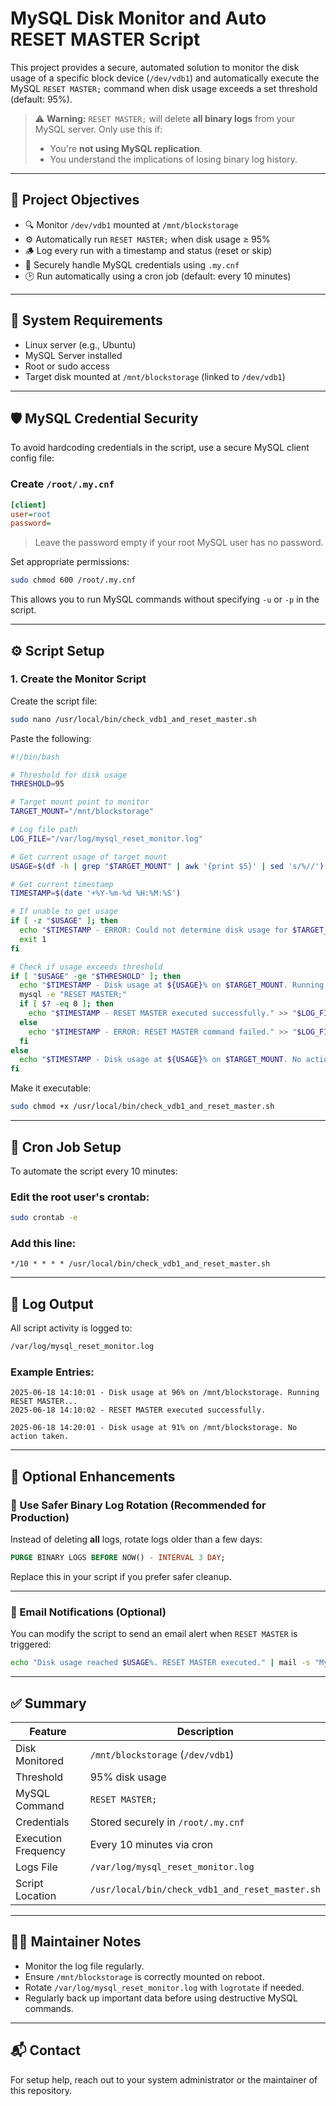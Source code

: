 # MySQL Disk Monitor and Auto RESET MASTER Script

This project provides a secure, automated solution to monitor the disk usage of a specific block device (`/dev/vdb1`) and automatically execute the MySQL `RESET MASTER;` command when disk usage exceeds a set threshold (default: 95%).

> ⚠️ **Warning:** `RESET MASTER;` will delete **all binary logs** from your MySQL server. Only use this if:
> - You're **not using MySQL replication**.
> - You understand the implications of losing binary log history.

---

## 📌 Project Objectives

- 🔍 Monitor `/dev/vdb1` mounted at `/mnt/blockstorage`
- ⚙️ Automatically run `RESET MASTER;` when disk usage ≥ 95%
- 🪵 Log every run with a timestamp and status (reset or skip)
- 🔐 Securely handle MySQL credentials using `.my.cnf`
- 🕑 Run automatically using a cron job (default: every 10 minutes)

---

## 🧱 System Requirements

- Linux server (e.g., Ubuntu)
- MySQL Server installed
- Root or sudo access
- Target disk mounted at `/mnt/blockstorage` (linked to `/dev/vdb1`)

---

## 🛡️ MySQL Credential Security

To avoid hardcoding credentials in the script, use a secure MySQL client config file:

### Create `/root/.my.cnf`

```ini
[client]
user=root
password=
```

> Leave the password empty if your root MySQL user has no password.

Set appropriate permissions:

```bash
sudo chmod 600 /root/.my.cnf
```

This allows you to run MySQL commands without specifying `-u` or `-p` in the script.

---

## ⚙️ Script Setup

### 1. Create the Monitor Script

Create the script file:

```bash
sudo nano /usr/local/bin/check_vdb1_and_reset_master.sh
```

Paste the following:

```bash
#!/bin/bash

# Threshold for disk usage
THRESHOLD=95

# Target mount point to monitor
TARGET_MOUNT="/mnt/blockstorage"

# Log file path
LOG_FILE="/var/log/mysql_reset_monitor.log"

# Get current usage of target mount
USAGE=$(df -h | grep "$TARGET_MOUNT" | awk '{print $5}' | sed 's/%//')

# Get current timestamp
TIMESTAMP=$(date '+%Y-%m-%d %H:%M:%S')

# If unable to get usage
if [ -z "$USAGE" ]; then
  echo "$TIMESTAMP - ERROR: Could not determine disk usage for $TARGET_MOUNT" >> "$LOG_FILE"
  exit 1
fi

# Check if usage exceeds threshold
if [ "$USAGE" -ge "$THRESHOLD" ]; then
  echo "$TIMESTAMP - Disk usage at ${USAGE}% on $TARGET_MOUNT. Running RESET MASTER..." >> "$LOG_FILE"
  mysql -e "RESET MASTER;"
  if [ $? -eq 0 ]; then
    echo "$TIMESTAMP - RESET MASTER executed successfully." >> "$LOG_FILE"
  else
    echo "$TIMESTAMP - ERROR: RESET MASTER command failed." >> "$LOG_FILE"
  fi
else
  echo "$TIMESTAMP - Disk usage at ${USAGE}% on $TARGET_MOUNT. No action taken." >> "$LOG_FILE"
fi
```

Make it executable:

```bash
sudo chmod +x /usr/local/bin/check_vdb1_and_reset_master.sh
```

---

## 🧭 Cron Job Setup

To automate the script every 10 minutes:

### Edit the root user's crontab:

```bash
sudo crontab -e
```

### Add this line:

```cron
*/10 * * * * /usr/local/bin/check_vdb1_and_reset_master.sh
```

---

## 📄 Log Output

All script activity is logged to:

```bash
/var/log/mysql_reset_monitor.log
```

### Example Entries:

```
2025-06-18 14:10:01 - Disk usage at 96% on /mnt/blockstorage. Running RESET MASTER...
2025-06-18 14:10:02 - RESET MASTER executed successfully.

2025-06-18 14:20:01 - Disk usage at 91% on /mnt/blockstorage. No action taken.
```

---

## 🧠 Optional Enhancements

### 🔁 Use Safer Binary Log Rotation (Recommended for Production)

Instead of deleting **all** logs, rotate logs older than a few days:

```sql
PURGE BINARY LOGS BEFORE NOW() - INTERVAL 3 DAY;
```

Replace this in your script if you prefer safer cleanup.

---

### 🔔 Email Notifications (Optional)

You can modify the script to send an email alert when `RESET MASTER` is triggered:

```bash
echo "Disk usage reached $USAGE%. RESET MASTER executed." | mail -s "MySQL Reset Triggered" your@email.com
```

---

## ✅ Summary

| Feature                  | Description                                            |
|--------------------------|--------------------------------------------------------|
| Disk Monitored           | `/mnt/blockstorage` (`/dev/vdb1`)                     |
| Threshold                | 95% disk usage                                         |
| MySQL Command            | `RESET MASTER;`                                        |
| Credentials              | Stored securely in `/root/.my.cnf`                    |
| Execution Frequency      | Every 10 minutes via cron                              |
| Logs File                | `/var/log/mysql_reset_monitor.log`                    |
| Script Location          | `/usr/local/bin/check_vdb1_and_reset_master.sh`       |

---

## 👨‍🔧 Maintainer Notes

- Monitor the log file regularly.
- Ensure `/mnt/blockstorage` is correctly mounted on reboot.
- Rotate `/var/log/mysql_reset_monitor.log` with `logrotate` if needed.
- Regularly back up important data before using destructive MySQL commands.

---

## 📬 Contact

For setup help, reach out to your system administrator or the maintainer of this repository.
